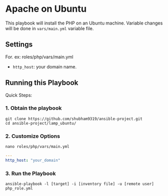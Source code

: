# Apache on Ubuntu

This playbook will install the PHP on an Ubuntu machine. Variable changes will be done in `vars/main.yml` variable file.

## Settings

For. ex: roles/php/vars/main.yml

- `http_host`: your domain name.

## Running this Playbook

Quick Steps:

### 1. Obtain the playbook
```shell
git clone https://github.com/shubham9319/ansible-project.git
cd ansible-project/lamp_ubuntu/
```

### 2. Customize Options

```shell
nano roles/php/vars/main.yml
```

```yml
---
http_host: "your_domain"
```

### 3. Run the Playbook

```command
ansible-playbook -l [target] -i [inventory file] -u [remote user] php_role.yml
```
